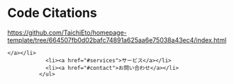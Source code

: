 # Code Citations


https://github.com/TaichiEto/homepage-template/tree/664507fb0d02bafc74891a625aa6e75038a43ec4/index.html

```
</a></li>
            <li><a href="#services">サービス</a></li>
            <li><a href="#contact">お問い合わせ</a></li>
          </ul>
```

